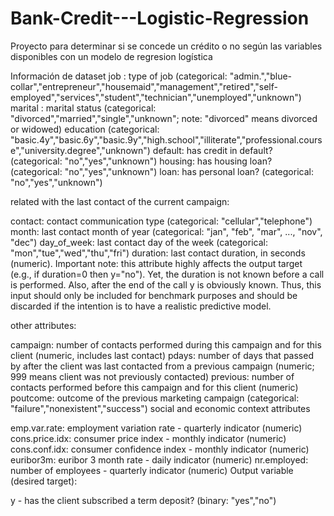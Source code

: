 # Bank-Credit---Logistic-Regression
Proyecto para determinar si se concede un crédito o no según las variables disponibles con un modelo de regresion logística

Información de dataset
job : type of job (categorical: "admin.","blue-collar","entrepreneur","housemaid","management","retired","self-employed","services","student","technician","unemployed","unknown")
marital : marital status (categorical: "divorced","married","single","unknown"; note: "divorced" means divorced or widowed)
education (categorical: "basic.4y","basic.6y","basic.9y","high.school","illiterate","professional.course","university.degree","unknown")
default: has credit in default? (categorical: "no","yes","unknown")
housing: has housing loan? (categorical: "no","yes","unknown")
loan: has personal loan? (categorical: "no","yes","unknown")

related with the last contact of the current campaign:

contact: contact communication type (categorical: "cellular","telephone")
month: last contact month of year (categorical: "jan", "feb", "mar", ..., "nov", "dec")
day_of_week: last contact day of the week (categorical: "mon","tue","wed","thu","fri")
duration: last contact duration, in seconds (numeric). Important note: this attribute highly affects the output target (e.g., if duration=0 then y="no"). Yet, the duration is not known before a call is performed. Also, after the end of the call y is obviously known. Thus, this input should only be included for benchmark purposes and should be discarded if the intention is to have a realistic predictive model.

other attributes:

campaign: number of contacts performed during this campaign and for this client (numeric, includes last contact)
pdays: number of days that passed by after the client was last contacted from a previous campaign (numeric; 999 means client was not previously contacted)
previous: number of contacts performed before this campaign and for this client (numeric)
poutcome: outcome of the previous marketing campaign (categorical: "failure","nonexistent","success")
social and economic context attributes

emp.var.rate: employment variation rate - quarterly indicator (numeric)
cons.price.idx: consumer price index - monthly indicator (numeric)
cons.conf.idx: consumer confidence index - monthly indicator (numeric)
euribor3m: euribor 3 month rate - daily indicator (numeric)
nr.employed: number of employees - quarterly indicator (numeric)
Output variable (desired target):

y - has the client subscribed a term deposit? (binary: "yes","no")
